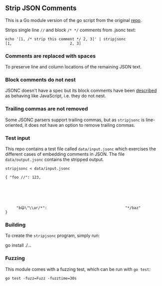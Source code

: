 Strip JSON Comments
-------------------
This is a Go module version of the go script from the original [repo](https://github.com/dnmfarrell/Strip-JSON-Comments).

Strips single line `//` and block `/* */` comments from .jsonc text:

```
echo '[1, /* strip this comment */ 2, 3]' | stripjsonc
[1,                          2, 3]
```

### Comments are replaced with spaces
To preserve line and column locations of the remaining JSON text.

### Block comments do not nest
JSONC doesn't have a spec but its block comments have been [described](https://code.visualstudio.com/docs/languages/json#_json-with-comments) as behaving like JavaScript, i.e. they do not nest.

### Trailing commas are not removed
Some JSONC parsers support trailing commas, but as `stripjsonc` is line-oriented, it does not have an option to remove trailing commas.

### Test input
This repo contains a test file called `data/input.jsonc` which exercises the different cases of embedding comments in JSON. The file `data/output.jsonc` contains the stripped output.

```
stripjsonc < data/input.jsonc
                                
{ "foo //": 123,                               
     
                  
        
   
     
                                 
     "b😃\"\\ar/*":                                   "*/baz"
}
```

### Building
To create the `stripjsonc` program, simply run:

   go install ./...

### Fuzzing
This module comes with a fuzzing test, which can be run with `go test`:

    go test -fuzz=Fuzz -fuzztime=30s
